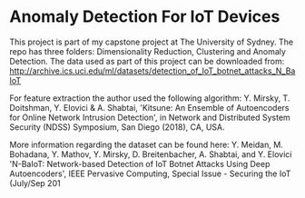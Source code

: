 # Anomaly Detection For IoT Devices
This project is part of my capstone project at The University of Sydney.
The repo has three folders: Dimensionality Reduction, Clustering and Anomaly Detection.
The data used as part of this project can be downloaded from: http://archive.ics.uci.edu/ml/datasets/detection_of_IoT_botnet_attacks_N_BaIoT

For feature extraction the author used the following algorithm: 
Y. Mirsky, T. Doitshman, Y. Elovici & A. Shabtai, 'Kitsune: An Ensemble of Autoencoders for Online Network Intrusion Detection', in Network and Distributed System Security (NDSS) Symposium, San Diego (2018), CA, USA.

More information regarding the dataset can be found here:
Y. Meidan, M. Bohadana, Y. Mathov, Y. Mirsky, D. Breitenbacher, A. Shabtai, and Y. Elovici 'N-BaIoT: Network-based Detection of IoT Botnet Attacks Using Deep Autoencoders', IEEE Pervasive Computing, Special Issue - Securing the IoT (July/Sep 201
